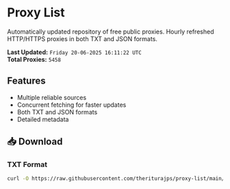 # Proxy List

Automatically updated repository of free public proxies. Hourly refreshed HTTP/HTTPS proxies in both TXT and JSON formats.

**Last Updated:** `Friday 20-06-2025 16:11:22 UTC`  
**Total Proxies:** `5458`

## Features
- Multiple reliable sources
- Concurrent fetching for faster updates
- Both TXT and JSON formats
- Detailed metadata

## 📥 Download

### TXT Format
```bash
curl -O https://raw.githubusercontent.com/theriturajps/proxy-list/main/proxies.txt